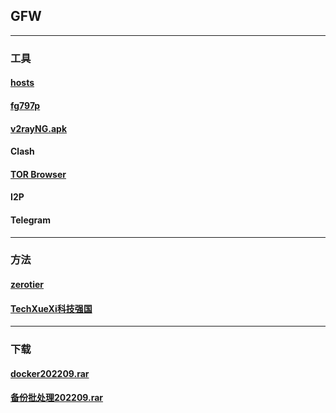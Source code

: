 ## GFW
----------------------------------------------------------------

### 工具

#### [hosts](https://mokk731.github.io/txt/hosts.txt)


#### [fg797p](https://mokk731.github.io/ziprar/win-tools/fg797p.rar)


#### [v2rayNG.apk](https://mokk731.github.io/apk/v2rayNG_v1.6.28_202201.apk)


#### Clash

#### [TOR Browser](https://www.torproject.org/zh-CN/)

#### I2P

#### Telegram

--------------------------------------------------------------------------

### 方法

#### [zerotier](https://mokk731.github.io/md/zerotier)

#### [TechXueXi科技强国](https://mokk731.github.io/md/xxqg)

--------------------------------------------------------------------------

### 下载

#### [docker202209.rar](https://mokk731.github.io/ziprar/docker202209.rar)

#### [备份批处理202209.rar](https://mokk731.github.io/ziprar/备份批处理202209.rar)




